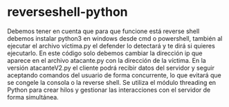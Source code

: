 # reverseshell-python
Debemos tener en cuenta que para que funcione está reverse shell debemos instalar python3 en windows desde cmd o powershell, también al ejecutar el archivo víctima.py el defender lo detectará y te dirá si quieres ejecutarlo.
En este código solo debemos cambiar la dirección ip que aparece en el archivo atacante.py con la dirección de la víctima.
En la versión atacanteV2.py el cliente podrá recibir datos del servidor y seguir aceptando comandos del usuario de forma concurrente, lo que evitará que se congele la consola o la reverse shell. Se utiliza el módulo threading en Python para crear hilos y gestionar las interacciones con el servidor de forma simultánea.
